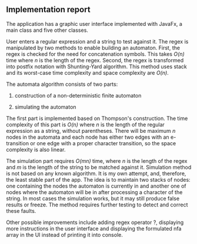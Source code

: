 ## Implementation report ##

The application has a graphic user interface implemented with JavaFx, a main class and five other classes.

User enters a regular expression and a string to test against it. The regex is manipulated by two methods to
enable building an automaton. First, the regex is checked for the need for concatenation symbols. This takes
*O(n)* time where *n* is the length of the regex. Second, the regex is transformed into postfix notation with
Shunting-Yard algorithm. This method uses stack and its worst-case time complexity and space complexity are
*O(n)*.  

The automata algorithm consists of two parts:

1) construction of a non-deterministic finite automaton

2) simulating the automaton

The first part is implemented based on Thompson's construction. The time complexity of this
part is *O(n)* where *n* is the length of the regular expression as a string, without parentheses.
There will be maximum *n* nodes in the automata and each node has either two edges with an e-transition
or one edge with a proper character transition, so the space complexity is also linear.

The simulation part requires *O(mn)* time, where *n* is the length of the regex and *m* is the length
of the string to be matched against it. Simulation method is not based on any known algorithm. It is my own
attempt, and, therefore, the least stable part of the app. The idea is to maintain two stacks of nodes: one 
containing the nodes the automaton is currently in and another one of nodes where the automaton will be in
after processing a character of the string. In most cases the simulation works, but it may still produce false
results or freeze. The method requires further testing to detect and correct these faults.

Other possible improvements include adding regex operator ?, displaying more instructions in the user interface and 
displaying the formulated nfa array in the UI instead of printing it into console.

